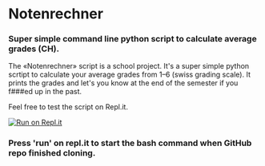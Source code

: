 # Notenrechner

### Super simple command line python script to calculate average grades (CH). 

The «Notenrechner» script is a school project. It's a super simple python scrtipt to calculate your average grades from 1–6 (swiss grading scale). It prints the grades and let's you know at the end of the semester if you f###ed up in the past.

Feel free to test the script on Repl.it.

[![Run on Repl.it](https://repl.it/badge/github/sandromatter/notenrechner)](https://repl.it/github/sandromatter/notenrechner)

### Press 'run' on repl.it to start the bash command when GitHub repo finished cloning.
